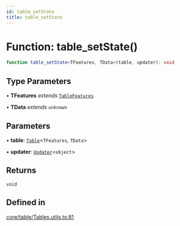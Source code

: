```yaml
---
id: table_setState
title: table_setState
---
```


# Function: table\_setState()

```ts
function table_setState<TFeatures, TData>(table, updater): void
```

## Type Parameters

• **TFeatures** *extends* [`TableFeatures`](../interfaces/tablefeatures.md)

• **TData** *extends* `unknown`

## Parameters

• **table**: [`Table`](../type-aliases/table.md)\<`TFeatures`, `TData`\>

• **updater**: [`Updater`](../type-aliases/updater.md)\<`object`\>

## Returns

`void`

## Defined in

[core/table/Tables.utils.ts:81](https://github.com/TanStack/table/blob/b1e6b79157b0debc7222660572b06c8b857f4605/packages/table-core/src/core/table/Tables.utils.ts#L81)
